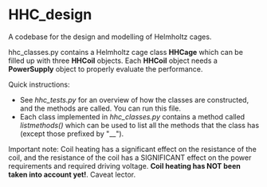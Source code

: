 ﻿# HHC_design
A codebase for the design and modelling of Helmholtz cages.

hhc_classes.py contains a Helmholtz cage class **HHCage** which can be filled up with three **HHCoil** objects. Each **HHCoil** object needs a **PowerSupply** object to properly evaluate the performance.

Quick instructions:
 - See *hhc_tests.py* for an overview of how the classes are constructed, and the methods are called. You can run this file.
 - Each class implemented in *hhc_classes.py* contains a method called *listmethods()* which can be used to list all the methods that the class has (except those prefixed by "__").

Important note: Coil heating has a significant effect on the resistance of the coil, and the resistance of the coil has a SIGNIFICANT effect on the power requirements and required driving voltage. **Coil heating has NOT been taken into account yet!**. Caveat lector.
